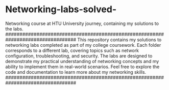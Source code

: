 # Networking-labs-solved-
Networking course at HTU University journey, containing my solutions to the labs.
#################################################################################
This repository contains my solutions to networking labs completed as part of my college coursework. Each folder corresponds to a different lab, covering topics such as network configuration, troubleshooting, and security. The labs are designed to demonstrate my practical understanding of networking concepts and my ability to implement them in real-world scenarios. Feel free to explore the code and documentation to learn more about my networking skills.
#################################################################################
